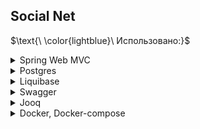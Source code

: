 ## Social Net 

$\text{\ \color{lightblue}\   Использовано:\}$  

<details>
<summary>Spring Web MVC</summary>

Spring MVC — структура для создания слабо связанных веб-приложений, разделяющая основные аспекты их разработки: объекты, бизнес-логику и внешний вид программы.

</details>

<details>
<summary>Postgres</summary>
Postgres - это свободная объектно-реляционной СУБД. Наряду с MySQL
</details>

<details>
<summary>Liquibase</summary>
Для настройки миграций БД использовали Liquibase. Создали с помощью changeSet структуру базы данных. Накатили миграции.
</details>


<details>
<summary>Swagger</summary>
Swagger — это набор инструментов, который позволяет автоматически описывать API на основе его кода. API — интерфейс для связи между разными программными продуктами, и у каждого проекта он свой. Документация, автоматически созданная через Swagger, облегчает понимание API для компьютеров и людей.
Использовал как для чтения требуемых эндпоинтов, параметров запросов. Так и для автоматического создания документации по проекту.
</details>

<details>

<summary>Jooq</summary>
jOOQ — это DSL (предметно-ориентированный язык), который имитирует как стандартный, так и специфический для поставщика синтаксис SQL в Java API.
Использовали его для:
1. Создания сущностей из таблиц БД, которые накатили с помощью Liquibqse;
2. Для взаимодействия с БД.
</details>


<details>

<summary>Docker, Docker-compose</summary>
КОМАНДЫ
docker image list — просматривает текущие образы (image).
docker ps -a — посмотреть все контейнеры, вместе с остановленными.
docker image rm  - удалить образ (если ранее был запущен контейнер с образом - надо сначала удалить контейнер, а потом образ).

пример:  docker image rm 58e62c26b5a1

docker rm — удаляет контейнер.

пример:  docker rm ID_or_Name ID_or_Name

docker image rm $(docker image list -q) — удалить все образы.
docker rm $(docker ps -qa) - удалить все контейнеры.
Удалить docker\textcolor{red}{\text{Удалить docker}}Удалить docker
пример: sudo apt-get purge -y docker-engine docker docker.io docker-ce docker-ce-cli sudo docker ps -a\textcolor{red}{\text{пример:  sudo apt-get purge -y docker-engine docker docker.io docker-ce docker-ce-cli sudo docker ps -a}}пример: sudo apt-get purge -y docker-engine docker docker.io docker-ce docker-ce-cli sudo docker ps -a
</details>





